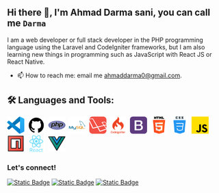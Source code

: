## Hi there 👋, I'm Ahmad Darma sani, you can call me ``Darma``

I am a web developer or full stack developer in the PHP programming language using the Laravel and CodeIgniter frameworks, but I am also learning new things in programming such as JavaScript with React JS or React Native.

- 📫 How to reach me: email me [ahmaddarma0@gmail.com](mailto:ahmaddarma0@gmail.com).

## :hammer_and_wrench: Languages and Tools:
<div>
  <img src="https://github.com/Ahmadsani31/Ahmadsani31/blob/main/assets/vscode.png?raw=true" title="VSCode" alt="VSCode" width="40" height="40"/>&nbsp;
  <img src="https://github.com/Ahmadsani31/Ahmadsani31/blob/main/assets/github.png?raw=true" title="Github" alt="Github" width="40" height="40"/>&nbsp;
  <img src="https://github.com/Ahmadsani31/Ahmadsani31/blob/main/assets/php.png?raw=true" title="PHP" alt="PHP" width="40" height="40"/>&nbsp;
  <img src="https://github.com/Ahmadsani31/Ahmadsani31/blob/main/assets/mysql.png?raw=true" title="Mysql" alt="Mysql" width="40" height="40"/>&nbsp;
  <img src="https://github.com/Ahmadsani31/Ahmadsani31/blob/main/assets/laravel.png?raw=true" title="Laravel" alt="Laravel" width="40" height="40"/>&nbsp;
  <img src="https://github.com/Ahmadsani31/Ahmadsani31/blob/main/assets/codeigniter.png?raw=true" title="Codeigniter" alt="Codeigniter" width="40" height="40"/>&nbsp;
  <img src="https://github.com/Ahmadsani31/Ahmadsani31/blob/main/assets/bootstrap.png?raw=true" title="Bootstrap" alt="Bootstrap" width="40" height="40"/>&nbsp;
  <img src="https://github.com/Ahmadsani31/Ahmadsani31/blob/main/assets/html-5.png?raw=true" title="HTML" alt="HTML" width="40" height="40"/>&nbsp;
  <img src="https://github.com/Ahmadsani31/Ahmadsani31/blob/main/assets/css.png?raw=true" title="CSS" alt="CSS" width="40" height="40"/>&nbsp;
  <img src="https://github.com/Ahmadsani31/Ahmadsani31/blob/main/assets/javascript.png?raw=true" title="Javascript" alt="Javascript" width="40" height="40"/>&nbsp;
  <img src="https://github.com/Ahmadsani31/Ahmadsani31/blob/main/assets/npm.png?raw=true" title="NPM" alt="NPM" width="40" height="40"/>&nbsp;
  <img src="https://github.com/Ahmadsani31/Ahmadsani31/blob/main/assets/reactjs.png?raw=true" title="React" alt="React" width="40" height="40"/>&nbsp;
  <img src="https://github.com/Ahmadsani31/Ahmadsani31/blob/main/assets/vuejs.png?raw=true" title="Vue" alt="Vue" width="40" height="40"/>&nbsp;
</div>

### Let's connect!
<p>
    <a href="https://www.linkedin.com/in/ahmad-darma-sani" target="blank"><img alt="Static Badge" src="https://img.shields.io/badge/ahmad_darma_sani-darma?style=for-the-badge&logo=linkedin&labelColor=10302f&color=0a66c2"></a>
    <a href="https://medium.com/@bagusfe" target="blank"><img alt="Static Badge" src="https://img.shields.io/badge/ads3196-darma?style=for-the-badge&logo=instagram&labelColor=10302f&color=f50c52"></a>
    <a href="https://paypal.me/bumbuum" target="blank"><img alt="Static Badge" src="https://img.shields.io/badge/Ahmadsani-darma?style=for-the-badge&logo=paypal&labelColor=10302f&color=142d8f"></a>
</p>
  
<!--
**Ahmadsani31/Ahmadsani31** is a ✨ _special_ ✨ repository because its `README.md` (this file) appears on your GitHub profile.



Here are some ideas to get you started:

- 🔭 I’m currently working on ...
- 🌱 I’m currently learning ...
- 👯 I’m looking to collaborate on ...
- 🤔 I’m looking for help with ...
- 💬 Ask me about ...
- 📫 How to reach me: ...
- 😄 Pronouns: ...
- ⚡ Fun fact: ...
-->
